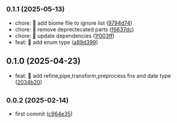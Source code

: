 ## <small>0.1.1 (2025-05-13)</small>

* chore: 🤖 add biome file to ignore list ([9794d74](https://github.com/mjancarik/esmj-schema/commit/9794d74))
* chore: 🤖 remove deprectecated parts ([f6637dc](https://github.com/mjancarik/esmj-schema/commit/f6637dc))
* chore: 🤖 update dependencies ([1f003ff](https://github.com/mjancarik/esmj-schema/commit/1f003ff))
* feat: 🎸 add enum type ([a89d399](https://github.com/mjancarik/esmj-schema/commit/a89d399))



## 0.1.0 (2025-04-23)

* feat: 🎸 add refine,pipe,transform,preprocess fns and date type ([2034b20](https://github.com/mjancarik/esmj-schema/commit/2034b20))



## <small>0.0.2 (2025-02-14)</small>

* first commit ([c964e35](https://github.com/mjancarik/esmj-schema/commit/c964e35))




